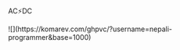 AC⚡️DC

<div aligh="right">
  ![](https://komarev.com/ghpvc/?username=nepali-programmer&base=1000)
</div>
